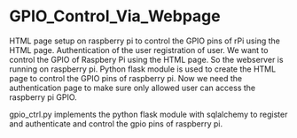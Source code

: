 # GPIO_Control_Via_Webpage
HTML page setup on raspberry pi to control the GPIO pins of rPi using the HTML page. Authentication of the user registration of user.
We want to control the GPIO of Raspbery Pi using the HTML page. 
So the webserver is running on raspberry pi.
Python flask module is used to create the HTML page to control the GPIO pins of raspberry pi. 
Now we need the authentication page to make sure only allowed user can access the raspberry pi GPIO.

gpio_ctrl.py implements the python flask module with sqlalchemy to register and authenticate and control the gpio pins of raspberry pi.

